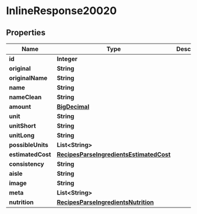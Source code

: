 

# InlineResponse20020

## Properties

Name | Type | Description | Notes
------------ | ------------- | ------------- | -------------
**id** | **Integer** |  | 
**original** | **String** |  | 
**originalName** | **String** |  | 
**name** | **String** |  | 
**nameClean** | **String** |  | 
**amount** | [**BigDecimal**](BigDecimal.md) |  | 
**unit** | **String** |  | 
**unitShort** | **String** |  | 
**unitLong** | **String** |  | 
**possibleUnits** | **List&lt;String&gt;** |  | 
**estimatedCost** | [**RecipesParseIngredientsEstimatedCost**](RecipesParseIngredientsEstimatedCost.md) |  | 
**consistency** | **String** |  | 
**aisle** | **String** |  | 
**image** | **String** |  | 
**meta** | **List&lt;String&gt;** |  | 
**nutrition** | [**RecipesParseIngredientsNutrition**](RecipesParseIngredientsNutrition.md) |  | 



